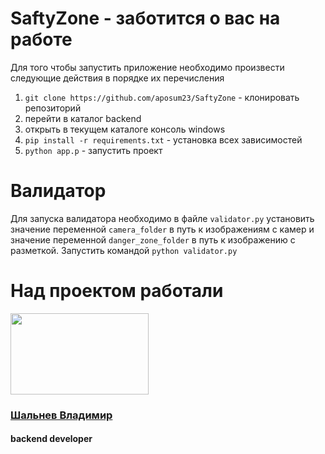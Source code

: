 # SaftyZone - заботится о вас на работе
Для того чтобы запустить приложение необходимо произвести cледующие действия в порядке их перечисления
1. ```git clone https://github.com/aposum23/SaftyZone``` - клонировать репозиторий
2. перейти в каталог backend
3. открыть в текущем каталоге консоль windows
4. ```pip install -r requirements.txt``` - установка всех зависимостей
5. ```python app.p``` - запустить проект

# Валидатор
Для запуска валидатора необходимо в файле ```validator.py``` установить значение переменной ```camera_folder``` в путь к изображениям с камер и значение переменной ```danger_zone_folder``` в путь к изображению с разметкой. 
Запустить командой ```python validator.py```

<h1>Над проектом работали</h1>
<img width="221px" height="130px" src="https://sun9-1.userapi.com/impg/LjyKcKGSyoAosenfRMQZKy8f1K69j4b7Y7lK4Q/B4EIbB3OLM8.jpg?size=1280x960&quality=96&sign=d69216d7b8bf861ec147e10b802a56c7&type=album"/>
<h3><a href="https://t.me/haxf1">Шальнев Владимир</a></h3>
<h4>backend developer</h4>
